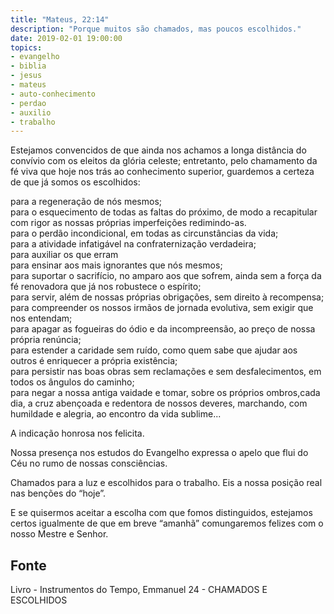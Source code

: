 ```yaml
---
title: "Mateus, 22:14"
description: "Porque muitos são chamados, mas poucos escolhidos."
date: 2019-02-01 19:00:00
topics: 
- evangelho
- biblia
- jesus
- mateus
- auto-conhecimento
- perdao
- auxilio
- trabalho
---
```


Estejamos convencidos de que ainda nos achamos a longa distância do convívio com
os eleitos da glória celeste; entretanto, pelo chamamento da fé viva que hoje
nos trás ao conhecimento superior, guardemos a certeza de que já somos os
escolhidos:

para a regeneração de nós mesmos;  
para o esquecimento de todas as faltas do próximo, de modo a recapitular com rigor as
nossas próprias imperfeições redimindo-as.  
para o perdão incondicional, em todas as circunstâncias da vida;  
para a atividade infatigável na confraternização verdadeira;  
para auxiliar os que erram  
para ensinar aos mais ignorantes que nós mesmos;  
para suportar o sacrifício, no amparo aos que sofrem, ainda sem a força da fé renovadora
que já nos robustece o espírito;  
para servir, além de nossas próprias obrigações, sem direito à recompensa;  
para compreender os nossos irmãos de jornada evolutiva, sem exigir que nos entendam;  
para apagar as fogueiras do ódio e da incompreensão, ao preço de nossa própria renúncia;  
para estender a caridade sem ruído, como quem sabe que ajudar aos outros é enriquecer a
própria existência;  
para persistir nas boas obras sem reclamações e sem desfalecimentos, em todos os
ângulos do caminho;  
para negar a nossa antiga vaidade e tomar, sobre os próprios ombros,cada dia, a cruz
abençoada e redentora de nossos deveres, marchando, com humildade e alegria, ao encontro da
vida sublime...

A indicação honrosa nos felicita.

Nossa presença nos estudos do Evangelho expressa o apelo que flui do Céu no rumo de
nossas consciências.

Chamados para a luz e escolhidos para o trabalho. Eis a nossa posição real nas
benções do “hoje”.

E se quisermos aceitar a escolha com que fomos distinguidos, estejamos certos
igualmente de que em breve “amanhã” comungaremos felizes com o nosso Mestre e Senhor.

## Fonte
Livro - Instrumentos do Tempo, Emmanuel
24 - CHAMADOS E ESCOLHIDOS
